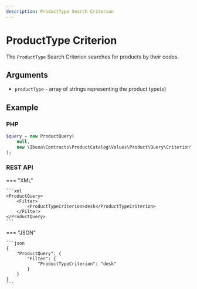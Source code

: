 ```yaml
---
description: ProductType Search Criterion
---
```


# ProductType Criterion

The `ProductType` Search Criterion searches for products by their codes.

## Arguments

- `productType` - array of strings representing the product type(s)

## Example

### PHP

``` php
$query = new ProductQuery(
    null,
    new \Ibexa\Contracts\ProductCatalog\Values\Product\Query\Criterion\ProductType(['dress'])
);
```

### REST API

=== "XML"

    ```xml
    <ProductQuery>
        <Filter>
            <ProductTypeCriterion>desk</ProductTypeCriterion>
        </Filter>
    </ProductQuery>
    ```

=== "JSON"

    ```json
    {
        "ProductQuery": {
            "Filter": {
                "ProductTypeCriterion": "desk"
            }
        }
    }
    ```